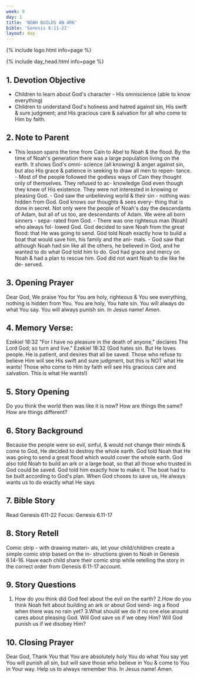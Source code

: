 ```yaml
---
week: 9
day: 1
title: 'NOAH BUILDS AN ARK'
bible: 'Genesis 6:11-22'
layout: day
---
```



{% include logo.html info=page %}

{% include day_head.html info=page %}

## 1. Devotion Objective
- Children to learn about God's character - His omniscience (able to know everything)
- Children to understand God's holiness and hatred against sin, His swift & sure judgment; and His gracious care & salvation for all who come to Him by faith.

## 2. Note to Parent
- This lesson spans the time from Cain to Abel to Noah & the flood. By the time of Noah's generation there was a large population living on the earth. It shows God's omni- science (all knowing) & anger against sin, but also His grace & patience in seeking to draw all men to repen- tance. - Most of the people followed the godless ways of Cain they thought only of themselves. They refused to ac- knowledge God even though they knew of His existence. They were not interested in knowing or pleasing God. - God saw the unbelieving world & their sin - nothing was: hidden from God. God knows our thoughts & sees every- thing that is done in secret. Not only were the people of Noah's day the descendants of Adam, but all of us too, are descendants of Adam. We were all born sinners - sepa- rated from God. - There was one righteous man (Noah) who always fol- lowed God. God decided to save Noah from the great flood: that He was going to send. God told Noah exactly how to build a boat that would save him, his family and the ani- mals. - God saw that although Noah had sin like all the others, he believed in God, and he wanted to do what God told him to do. God had grace and mercy on Noah & had a plan to rescue him. God did not want Noah to die like he de- served.

## 3. Opening Prayer
Dear God, We praise You for You are holy, righteous & You see everything, nothing is hidden from You. You are holy, You hate sin. You will always do what You say. You will always punish sin. In Jesus name! Amen.

## 4. Memory Verse:
Ezekiel 18:32 "For I have no pleasure in the death of anyone," declares The Lord God; so turn and live." Ezekiel 18:32 (God hates sin. But He loves people. He is patient, and desires that all be saved. Those who refuse to believe Him will see His swift and sure judgment, but this is NOT what He wants! Those who come to Him by faith will see His gracious care and salvation. This is what He wants!)

## 5. Story Opening
Do you think the world then was like it is now? How are things the same? How are things different?

## 6. Story Background
Because the people were so evil, sinful, & would not change their minds & come to God, He decided to destroy the whole earth. God told Noah that He was going to send a great flood which would cover the whole earth. God also told Noah to build an ark or a large boat, so that all those who trusted in God could be saved. God told him exactly how to make it. The boat had to be built according to God's plan. When God choses to save us, He always wants us to do exactly what He says

## 7. Bible Story
Read Genesis 611-22 Focus: Genesis 6.11-17

## 8. Story Retell
Comic strip - with drawing materi- als, let your child/children create a simple comic strip based on the in- structions given to Noah in Genesis 6.14-16. Have each child share their comic strip while retelling the story in the correct order from Genesis 6:11-17 account.

## 9. Story Questions
1. How do you think did God feel about the evil on the earth? 2.How do you think Noah felt about building an ark or about God send- ing a flood when there was no rain yet? 3.What should we do if no one else around cares about pleasing God. Will God save us if we obey Him? Will God punish us if we disobey Him?

## 10. Closing Prayer
Dear God, Thank You that You are absolutely holy You do what You say yet You will punish all sin, but will save those who believe in You & come to You in Your way. Help us to always remember this. In Jesus name! Amen.

